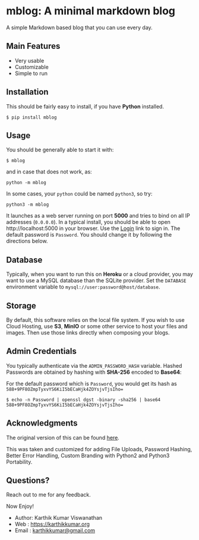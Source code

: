 # mblog: A minimal markdown blog

A simple Markdown based blog that you can use every day.

## Main Features

- Very usable
- Customizable
- Simple to run

## Installation

This should be fairly easy to install, if you have **Python**
installed.

```shell
$ pip install mblog
```
## Usage

You should be generally able to start it with:

```shell
$ mblog
```

and in case that does not work, as:

```shell
python -m mblog
```

In some cases, your `python` could be named `python3`, so try:

```shell
python3 -m mblog
```

It launches as a web server running on port **5000** and tries to bind on all IP addresses (`0.0.0.0`).
In a typical install, you should be able to open http://localhost:5000 in your browser. Use the [Login](/login)
link to sign in. The default password is `Password`. You should change it by following the directions
below.

## Database

Typically, when you want to run this on **Heroku** or a cloud provider, you may
want to use a MySQL database than the SQLite provider. Set the `DATABASE` environment
variable to `mysql://user:password@host/database`.

## Storage

By default, this software relies on the local file system. If you wish to use Cloud Hosting,
use **S3**, **MinIO** or some other service to host your files and images. Then use those
links directly when composing your blogs.

## Admin Credentials

You typically authenticate via the `ADMIN_PASSWORD_HASH` variable. Hashed Passwords
are obtained by hashing with **SHA-256** encoded to **Base64**:

For the default password which is `Password`, you would get its hash
as `588+9PF8OZmpTyxvYS6KiI5bECaHjk4ZOYsjvTjsIho=`

```shell
$ echo -n Password | openssl dgst -binary -sha256 | base64
588+9PF8OZmpTyxvYS6KiI5bECaHjk4ZOYsjvTjsIho=
```

## Acknowledgments

The original version of this can be found [here](<https://github.com/coleifer/peewee>).

This was taken and customized for adding File Uploads, Password Hashing, Better
Error Handling, Custom Branding with Python2 and Python3 Portability.

## Questions?

Reach out to me for any feedback.

Now Enjoy!

* Author: Karthik Kumar Viswanathan
* Web   : https://karthikkumar.org
* Email : karthikkumar@gmail.com
